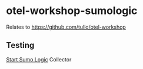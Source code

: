 # otel-workshop-sumologic

Relates to https://github.com/tullo/otel-workshop

## Testing

[Start Sumo Logic](multipass.md) Collector
